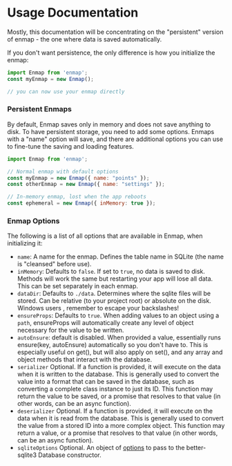 # Usage Documentation

Mostly, this documentation will be concentrating on the "persistent" version of enmap - the one where data is saved automatically.

If you don't want persistence, the only difference is how you initialize the enmap: 

```javascript
import Enmap from 'enmap';
const myEnmap = new Enmap();

// you can now use your enmap directly
```

### Persistent Enmaps

By default, Enmap saves only in memory and does not save anything to disk. To have persistent storage, you need to add some options. Enmaps with a "name" option will save, and there are additional options you can use to fine-tune the saving and loading features.

```javascript
import Enmap from 'enmap';

// Normal enmap with default options
const myEnmap = new Enmap({ name: "points" });
const otherEnmap = new Enmap({ name: "settings" });

// In-memory enmap, lost when the app reboots
const ephemeral = new Enmap({ inMemory: true });
```

### Enmap Options

The following is a list of all options that are available in Enmap, when initializing it: 

* `name`: A name for the enmap. Defines the table name in SQLite \(the name is "cleansed" before use\).
* `inMemory`: Defaults to `false`. If set to `true`, no data is saved to disk. Methods will work the same but restarting your app will lose all data. This can be set separately in each enmap.
* `dataDir`: Defaults to `./data`. Determines where the sqlite files will be stored. Can be relative \(to your project root\) or absolute on the disk. Windows users , remember to escape your backslashes!
* `ensureProps`: Defaults to `true`. When adding values to an object using a `path`, ensureProps will automatically create any level of object necessary for the value to be written.
* `autoEnsure`: default is disabled. When provided a value, essentially runs ensure(key, autoEnsure) automatically so you don't have to. This is especially useful on get(), but will also apply on set(), and any array and object methods that interact with the database.
* `serializer` Optional. If a function is provided, it will execute on the data when it is written to the database. This is generally used to convert the value into a format that can be saved in the database, such as converting a complete class instance to just its ID. This function may return the value to be saved, or a promise that resolves to that value (in other words, can be an async function).
* `deserializer` Optional. If a function is provided, it will execute on the data when it is read from the database. This is generally used to convert the value from a stored ID into a more complex object. This function may return a value, or a promise that resolves to that value (in other words, can be an async function).
* `sqliteOptions` Optional. An object of [options](https://github.com/WiseLibs/better-sqlite3/blob/HEAD/docs/api.md#new-databasepath-options) to pass to the better-sqlite3 Database constructor.
